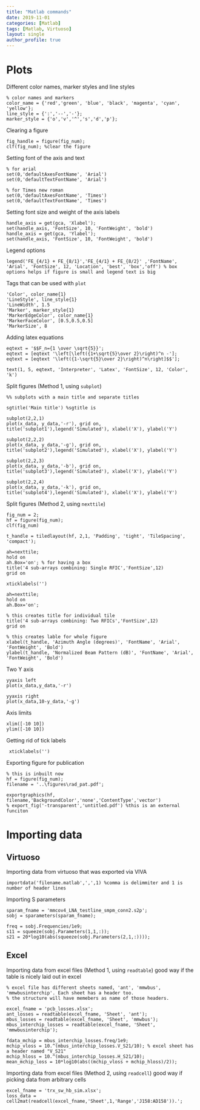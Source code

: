```yaml
---
title: "Matlab commands"
date: 2019-11-01
categories: [Matlab]
tags: [Matlab, Virtuoso]
layout: single
author_profile: true
---
```

# Plots
Different color names, marker styles and line styles 
```
% color names and markers
color_name = {'red','green', 'blue', 'black', 'magenta', 'cyan', 'yellow'};
line_style = {':','--','-'};
marker_style = {'o','v','^','s','d','p'};
```
Clearing a figure
```
fig_handle = figure(fig_num);
clf(fig_num); %clear the figure
```

Setting font of the axis and text
```
% for arial
set(0,'defaultAxesFontName', 'Arial')
set(0,'defaultTextFontName', 'Arial')

% for Times new roman
set(0,'defaultAxesFontName', 'Times') 
set(0,'defaultTextFontName', 'Times')
```

Setting font size and weight of the axis labels
```
handle_axis = get(gca, 'Xlabel');
set(handle_axis, 'FontSize', 10, 'FontWeight', 'bold')
handle_axis = get(gca, 'Ylabel');
set(handle_axis, 'FontSize', 10, 'FontWeight', 'bold')
```
Legend options
```
legend('FE_{4/1} + FE_{8/1}','FE_{4/1} + FE_{8/2}' ,'FontName', 'Arial', 'FontSize', 12, 'Location', 'best', 'box','off') % box options helps if figure is small and legend text is big
```

Tags that can be used with `plot`
```
'Color', color_name{1}
'LineStyle', line_style{1}
'LineWidth', 1.5
'Marker', marker_style{1} 
'MarkerEdgeColor', color_name{1}
'MarkerFaceColor', [0.5,0.5,0.5]
'MarkerSize', 8
``` 
Adding latex equations
```
eqtext = '$$F_n={1 \over \sqrt{5}}';
eqtext = [eqtext '\left[\left({1+\sqrt{5}\over 2}\right)^n -'];
eqtext = [eqtext '\left({1-\sqrt{5}\over 2}\right)^n\right]$$'];

text(1, 5, eqtext, 'Interpreter', 'Latex', 'FontSize', 12, 'Color', 'k')
```

Split figures (Method 1, using `subplot`)
```
%% subplots with a main title and separate titles

sgtitle('Main title') %sgtitle is 

subplot(2,2,1)
plot(x_data, y_data,'-r'), grid on, title('subplot1'),legend('Simulated'), xlabel('X'), ylabel('Y')

subplot(2,2,2)
plot(x_data, y_data,'-g'), grid on, title('subplot2'),legend('Simulated'), xlabel('X'), ylabel('Y')

subplot(2,2,3)
plot(x_data, y_data,'-b'), grid on, title('subplot3'),legend('Simulated'), xlabel('X'), ylabel('Y')

subplot(2,2,4)
plot(x_data, y_data,'-k'), grid on, title('subplot4'),legend('Simulated'), xlabel('X'), ylabel('Y')
```

Split figures (Method 2, using `nexttile`)
```
fig_num = 2;
hf = figure(fig_num);
clf(fig_num)

t_handle = tiledlayout(hf, 2,1, 'Padding', 'tight', 'TileSpacing', 'compact'); 

ah=nexttile;
hold on
ah.Box='on'; % for having a box
title('4 sub-arrays combining: Single RFIC','FontSize',12)
grid on
 
xticklabels('')

ah=nexttile;
hold on
ah.Box='on';

% this creates title for individual tile
title('4 sub-arrays combining: Two RFICs','FontSize',12)
grid on
 
% this creates lable for whole figure 
xlabel(t_handle, 'Azimuth Angle (degrees)', 'FontName', 'Arial', 'FontWeight', 'Bold')
ylabel(t_handle, 'Normalized Beam Pattern (dB)', 'FontName', 'Arial', 'FontWeight', 'Bold')
```
Two Y axis
```
yyaxis left
plot(x_data,y_data,'-r')

yyaxis right
plot(x_data,10-y_data,'-g')
```
Axis limits
```
xlim([-10 10])
ylim([-10 10])
```
Getting rid of tick labels
```
 xticklabels('')
```
Exporting figure for publication
```
% this is inbuilt now
hf = figure(fig_num);
filename = '..\figures\rad_pat.pdf';

exportgraphics(hf, filename,'BackgroundColor','none','ContentType','vector')
% export_fig('-transparent','untitled.pdf') %this is an external funciton
```
# Importing data
## Virtuoso
Importing data from virtuoso that was exported via VIVA
```
importdata('filename.matlab',',',1) %comma is delimmiter and 1 is number of header lines
```

Importing S parameters
```
sparam_fname = 'mmcov4_LNA_testline_smpm_conn2.s2p';
sobj = sparameters(sparam_fname);

freq = sobj.Frequencies/1e9;
s11 = squeeze(sobj.Parameters(1,1,:));
s21 = 20*log10(abs(squeeze(sobj.Parameters(2,1,:))));
```
## Excel
Importing data from excel files (Method 1, using `readtable`)
good way if the table is nicely laid out in excel
```
% excel file has different sheets named, 'ant', 'mmwbus', 'mmwbusinterchip'. Each sheet has a header too.
% the structure will have memebers as name of those headers.

excel_fname = 'pcb_losses.xlsx';
ant_losses = readtable(excel_fname, 'Sheet', 'ant');
mbus_losses = readtable(excel_fname, 'Sheet', 'mmwbus');
mbus_interchip_losses = readtable(excel_fname, 'Sheet', 'mmwbusinterchip');

fdata_mchip = mbus_interchip_losses.freq/1e9;
mchip_vloss = 10.^(mbus_interchip_losses.V_S21/10); % excel sheet has a header named "V_S21"
mchip_hloss = 10.^(mbus_interchip_losses.H_S21/10);
mean_mchip_loss = 10*log10(abs((mchip_vloss + mchip_hloss)/2));
```

Importing data from excel files (Method 2, using `readcell`)
good way if picking data from arbitrary cells
```
excel_fname = 'trx_sw_hb_sim.xlsx';
loss_data = cell2mat(readcell(excel_fname,'Sheet',1,'Range','J158:AD158')).';
```